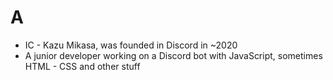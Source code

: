 # A
- IC - Kazu Mikasa, was founded in Discord in ~2020
- A junior developer working on a Discord bot with JavaScript, sometimes HTML - CSS and other stuff


